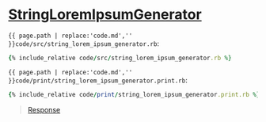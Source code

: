 # [StringLoremIpsumGenerator](code.zip)

`{{ page.path | replace:'code.md','' }}code/src/string_lorem_ipsum_generator.rb`:

```rb
{% include_relative code/src/string_lorem_ipsum_generator.rb %}
```

`{{ page.path | replace:'code.md','' }}code/print/string_lorem_ipsum_generator.print.rb`:

```rb
{% include_relative code/print/string_lorem_ipsum_generator.print.rb %}
```

> [Response](response/src/string_lorem_ipsum_generator.rb)
